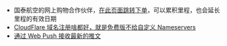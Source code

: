 - 国泰航空的网上购物合作伙伴，[在此页面跳转下单](https://shop.asiamiles.com/sc/)，可以累积里程，也会延长里程的有效日期
- [CloudFlare 域名注册啥都好，就是免费版不给自定义 Nameservers](https://twitter.com/hzlzh/status/1741341250119434466)
- [通过 Web Push 接收最新的推文](https://blog.nest.moe/posts/receive-the-latest-tweets-via-web-push)